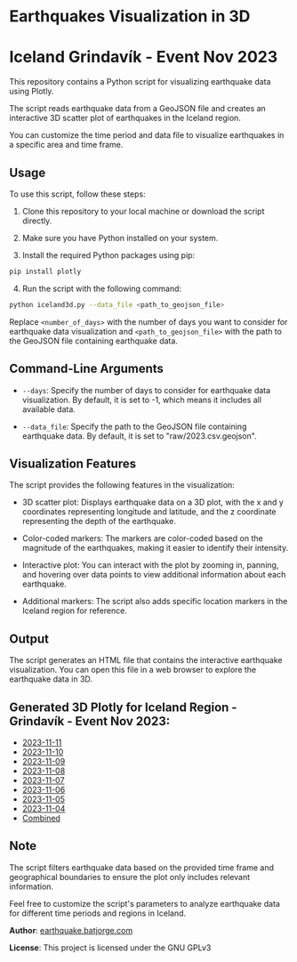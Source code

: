 # Earthquakes Visualization in 3D

# Iceland Grindavík - Event Nov 2023

This repository contains a Python script for visualizing earthquake data using Plotly.

The script reads earthquake data from a GeoJSON file and creates an interactive 3D scatter plot of earthquakes in the Iceland region.

You can customize the time period and data file to visualize earthquakes in a specific area and time frame.

## Usage

To use this script, follow these steps:

1. Clone this repository to your local machine or download the script directly.

2. Make sure you have Python installed on your system.

3. Install the required Python packages using pip:

```bash
pip install plotly
```

4. Run the script with the following command:

```bash
python iceland3d.py --data_file <path_to_geojson_file>
```

Replace `<number_of_days>` with the number of days you want to consider for earthquake data visualization and `<path_to_geojson_file>` with the path to the GeoJSON file containing earthquake data.

## Command-Line Arguments

- `--days`: Specify the number of days to consider for earthquake data visualization. By default, it is set to -1, which means it includes all available data.

- `--data_file`: Specify the path to the GeoJSON file containing earthquake data. By default, it is set to "raw/2023.csv.geojson".

## Visualization Features

The script provides the following features in the visualization:

- 3D scatter plot: Displays earthquake data on a 3D plot, with the x and y coordinates representing longitude and latitude, and the z coordinate representing the depth of the earthquake.

- Color-coded markers: The markers are color-coded based on the magnitude of the earthquakes, making it easier to identify their intensity.

- Interactive plot: You can interact with the plot by zooming in, panning, and hovering over data points to view additional information about each earthquake.

- Additional markers: The script also adds specific location markers in the Iceland region for reference.

## Output

The script generates an HTML file that contains the interactive earthquake visualization. You can open this file in a web browser to explore the earthquake data in 3D.

## Generated 3D Plotly for Iceland Region - Grindavík - Event Nov 2023:

- [2023-11-11](https://earthquake.batjorge.com/iceland/grindavik/2023-11-11.csv.geojson.html)
- [2023-11-10](https://earthquake.batjorge.com/iceland/grindavik/2023-11-10.csv.geojson.html)
- [2023-11-09](https://earthquake.batjorge.com/iceland/grindavik/2023-11-09.csv.geojson.html)
- [2023-11-08](https://earthquake.batjorge.com/iceland/grindavik/2023-11-08.csv.geojson.html)
- [2023-11-07](https://earthquake.batjorge.com/iceland/grindavik/2023-11-07.csv.geojson.html)
- [2023-11-06](https://earthquake.batjorge.com/iceland/grindavik/2023-11-06.csv.geojson.html)
- [2023-11-05](https://earthquake.batjorge.com/iceland/grindavik/2023-11-05.csv.geojson.html)
- [2023-11-04](https://earthquake.batjorge.com/iceland/grindavik/2023-11-04.csv.geojson.html)
- [Combined](https://earthquake.batjorge.com/iceland/grindavik/2023.csv.geojson.html)

## Note

The script filters earthquake data based on the provided time frame and geographical boundaries to ensure the plot only includes relevant information.

Feel free to customize the script's parameters to analyze earthquake data for different time periods and regions in Iceland.

**Author**: [earthquake.batjorge.com](https://earthquake.batjorge.com)

**License**: This project is licensed under the GNU GPLv3
